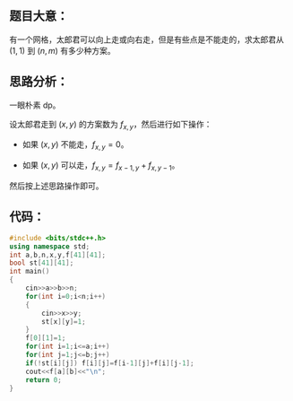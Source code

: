## 题目大意：
有一个网格，太郎君可以向上走或向右走，但是有些点是不能走的，求太郎君从 $(1,1)$ 到 $(n,m)$ 有多少种方案。
## 思路分析：
一眼朴素 dp。

设太郎君走到 $(x,y)$ 的方案数为 $f_{x,y}$，然后进行如下操作：

+ 如果 $(x,y)$ 不能走，$f_{x,y}=0$。

+ 如果 $(x,y)$ 可以走，$f_{x,y}=f_{x-1,y}+f_{x,y-1}$。

然后按上述思路操作即可。
## 代码：
```cpp
#include <bits/stdc++.h>
using namespace std;
int a,b,n,x,y,f[41][41];
bool st[41][41];
int main()
{
	cin>>a>>b>>n;
	for(int i=0;i<n;i++)
	{
	    cin>>x>>y;
	    st[x][y]=1;
	}
	f[0][1]=1;
	for(int i=1;i<=a;i++)
	for(int j=1;j<=b;j++)
	if(!st[i][j]) f[i][j]=f[i-1][j]+f[i][j-1];
	cout<<f[a][b]<<"\n";
	return 0;
}
```